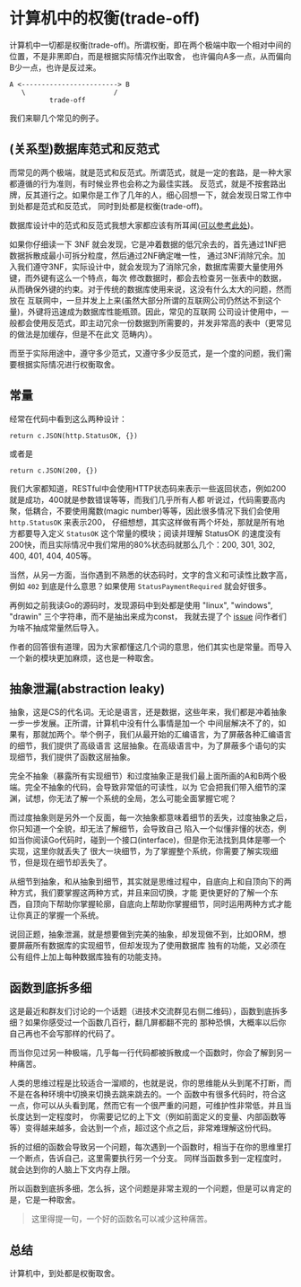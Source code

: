 # 计算机中的权衡(trade-off)

计算机中一切都是权衡(trade-off)。所谓权衡，即在两个极端中取一个相对中间的位置，不是非黑即白，而是根据实际情况作出取舍，
也许偏向A多一点，从而偏向B少一点，也许是反过来。

```
A <------------------------> B
   \                      /
          trade-off
```

我们来聊几个常见的例子。

## (关系型)数据库范式和反范式

而常见的两个极端，就是范式和反范式。所谓范式，就是一定的套路，是一种大家都遵循的行为准则，有时候业界也会称之为最佳实践。
反范式，就是不按套路出牌，反其道行之。如果你是工作了几年的人，细心回想一下，就会发现日常工作中到处都是范式和反范式，
同时到处都是权衡(trade-off)。

数据库设计中的范式和反范式我想大家都应该有所耳闻([可以参考此处](https://zh.wikipedia.org/wiki/%E6%95%B0%E6%8D%AE%E5%BA%93%E8%A7%84%E8%8C%83%E5%8C%96))。

如果你仔细读一下 3NF 就会发现，它是冲着数据的低冗余去的，首先通过1NF把数据拆散成最小可拆分粒度，然后通过2NF确定唯一性，
通过3NF消除冗余。加入我们遵守3NF，实际设计中，就会发现为了消除冗余，数据库需要大量使用外键，而外键有这么一个特点，每次
修改数据时，都会去检查另一张表中的数据，从而确保外键的约束。对于传统的数据库使用来说，这没有什么太大的问题，然而放在
互联网中，一旦并发上上来(虽然大部分所谓的互联网公司仍然达不到这个量)，外键将迅速成为数据库性能瓶颈。因此，常见的互联网
公司设计使用中，一般都会使用反范式，即主动冗余一份数据到所需要的，并发非常高的表中（更常见的做法是加缓存，但是不在此文
范畴内）。

而至于实际用途中，遵守多少范式，又遵守多少反范式，是一个度的问题，我们需要根据实际情况进行权衡取舍。

## 常量

经常在代码中看到这么两种设计：

```
return c.JSON(http.StatusOK, {})
```

或者是

```
return c.JSON(200, {})
```

我们大家都知道，RESTful中会使用HTTP状态码来表示一些返回状态，例如200就是成功，400就是参数错误等等，而我们几乎所有人都
听说过，代码需要高内聚，低耦合，不要使用魔数(magic number)等等，因此很多情况下我们会使用 `http.StatusOK` 来表示200，
仔细想想，其实这样做有两个坏处，那就是所有地方都要导入定义 `StatusOK` 这个常量的模块；阅读并理解 StatusOK 的速度没有
200快，而且实际情况中我们常用的80%状态码就那么几个：200, 301, 302, 400, 401, 404, 405等。

当然，从另一方面，当你遇到不熟悉的状态码时，文字的含义和可读性比数字高，例如 `402` 到底是什么意思？如果使用
`StatusPaymentRequired` 就会好很多。

再例如之前我读Go的源码时，发现源码中到处都是使用 "linux", "windows", "drawin" 三个字符串，而不是抽出来成为const，
我就去提了个 [issue](https://github.com/golang/go/issues/23425) 问作者们为啥不抽成常量然后导入。

作者的回答很有道理，因为大家都懂这几个词的意思，他们其实也是常量。而导入一个新的模块更加麻烦，这也是一种取舍。

## 抽象泄漏(abstraction leaky)

抽象，这是CS的代名词。无论是语言，还是数据，这些年来，我们都是冲着抽象一步一步发展。正所谓，计算机中没有什么事情是加一个
中间层解决不了的，如果有，那就加两个。举个例子，我们从最开始的汇编语言，为了屏蔽各种汇编语言的细节，我们提供了高级语言
这层抽象。在高级语言中，为了屏蔽多个语句的实现细节，我们提供了函数这层抽象。

完全不抽象（暴露所有实现细节）和过度抽象正是我们最上面所画的A和B两个极端。完全不抽象的代码，会导致非常低的可读性，以为
它会把我们带入细节的深渊，试想，你无法了解一个系统的全局，怎么可能全面掌握它呢？

而过度抽象则是另外一个反面，每一次抽象都意味着细节的丢失，过度抽象之后，你只知道一个全貌，却无法了解细节，会导致自己
陷入一个似懂非懂的状态，例如当你阅读Go代码时，碰到一个接口(interface)，但是你无法找到具体是哪一个实现，这里你就丢失了
很大一块细节，为了掌握整个系统，你需要了解实现细节，但是现在细节却丢失了。

从细节到抽象，和从抽象到细节，其实就是思维过程中，自底向上和自顶向下的两种方式，我们要掌握这两种方式，并且来回切换，才能
更快更好的了解一个东西，自顶向下帮助你掌握轮廓，自底向上帮助你掌握细节，同时运用两种方式才能让你真正的掌握一个系统。

说回正题，抽象泄漏，就是想要做到完美的抽象，却发现做不到，比如ORM，想要屏蔽所有数据库的实现细节，但却发现为了使用数据库
独有的功能，又必须在公有组件上加上每种数据库独有的功能支持。

## 函数到底拆多细

这是最近和群友们讨论的一个话题（进技术交流群见右侧二维码），函数到底拆多细？如果你感受过一个函数几百行，翻几屏都翻不完的
那种恐惧，大概率以后你自己再也不会写那样的代码了。

而当你见过另一种极端，几乎每一行代码都被拆散成一个函数时，你会了解到另一种痛苦。

人类的思维过程是比较适合一溜顺的，也就是说，你的思维能从头到尾不打断，而不是在各种环境中切换来切换去跳来跳去的。一个
函数中有很多代码时，符合这一点，你可以从头看到尾，然而它有一个很严重的问题，可维护性非常低，并且当长度达到一定程度时，
你需要记忆的上下文（例如前面定义的变量、内部函数等等）变得越来越多，会达到一个点，超过这个点之后，非常难理解这份代码。

拆的过细的函数会导致另一个问题，每次遇到一个函数时，相当于在你的思维里打一个断点，告诉自己，这里需要执行另一个分支。
同样当函数多到一定程度时，就会达到你的人脑上下文内存上限。

所以函数到底拆多细，怎么拆，这个问题是非常主观的一个问题，但是可以肯定的是，它是一种取舍。

> 这里得提一句，一个好的函数名可以减少这种痛苦。

## 总结

计算机中，到处都是权衡取舍。
